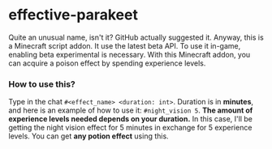 # effective-parakeet
Quite an unusual name, isn't it? GitHub actually suggested it. Anyway, this is a Minecraft script addon. It use the latest beta API. To use it in-game, enabling beta experimental is necessary. With this Minecraft addon, you can acquire a poison effect by spending experience levels.

### How to use this?
Type in the chat `#<effect_name> <duration: int>`.
Duration is in **minutes**, and here is an example of how to use it:
`#night_vision 5`.
**The amount of experience levels needed depends on your duration.** In this case, I'll be getting the night vision effect for 5 minutes in exchange for 5 experience levels. You can get **any potion effect** using this.
